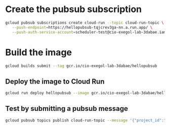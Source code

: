 # Create the pubsub subscription  
```bash
gcloud pubsub subscriptions create cloud-run --topic cloud-run-topic \
   --push-endpoint=https://hellopubsub-tqjcrev3ga-nn.a.run.app/ \
   --push-auth-service-account=scheduler-test@cio-exegol-lab-3dabae.iam.gserviceaccount.com --ack-deadline=600
```

# Build the image
```bash
gcloud builds submit --tag gcr.io/cio-exegol-lab-3dabae/hellopubsub
```

## Deploy the image to Cloud Run 
```bash
gcloud run deploy hellopubsub --image gcr.io/cio-exegol-lab-3dabae/hellopubsub --region northamerica-northeast1 --service-account scheduler-test@cio-exegol-lab-3dabae.iam.gserviceaccount.com
```

## Test by submitting a pubsub message

```bash
gcloud pubsub topics publish cloud-run-topic --message '{"project_id":"cio-exegol-lab-3dabae", "dataset_id": "ge_test", "bucket_id": "cio-exegol-lab-3dabae-ge-test", "bigquery_dataset": "ge_test", "query": "SELECT * FROM ge_test.test_table1", "properties" :{"pickup_location_id": {"type": "integer"}, "vendor_id": {"enum": [1, 2, 4]}, "store_and_fwd_flag": {"type": "boolean"}, "passenger_count": {"type": "integer", "minimum": 0, "maximum": 130}}}'
```

